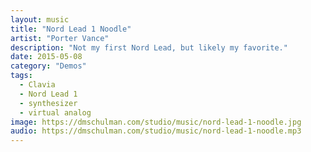 ```yaml
---
layout: music
title: "Nord Lead 1 Noodle"
artist: "Porter Vance"
description: "Not my first Nord Lead, but likely my favorite."
date: 2015-05-08
category: "Demos"
tags: 
  - Clavia
  - Nord Lead 1
  - synthesizer
  - virtual analog
image: https://dmschulman.com/studio/music/nord-lead-1-noodle.jpg
audio: https://dmschulman.com/studio/music/nord-lead-1-noodle.mp3
---
```

